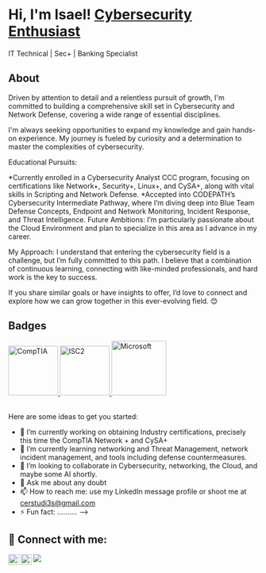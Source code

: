 
<h1>Hi, I'm Isael!  <a href="https://www.linkedin.com/in/isaelmelendezcastro/">Cybersecurity Enthusiast </a></h1 <h3> IT Technical | Sec+ | Banking Specialist </h3> 

<h2> About </h2>
 Driven by attention to detail and a relentless pursuit of growth, I'm committed to building a comprehensive skill set in Cybersecurity and Network Defense, covering a wide range of essential disciplines.

I'm always seeking opportunities to expand my knowledge and gain hands-on experience. My journey is fueled by curiosity and a determination to master the complexities of cybersecurity.

Educational Pursuits:

*Currently enrolled in a Cybersecurity Analyst CCC program, focusing on certifications like Network+, Security+, Linux+, and CySA+, along with vital skills in Scripting and Network Defense.
*Accepted into CODEPATH’s Cybersecurity Intermediate Pathway, where I’m diving deep into Blue Team Defense Concepts, Endpoint and Network Monitoring, Incident Response, and Threat Intelligence.
Future Ambitions: I’m particularly passionate about the Cloud Environment and plan to specialize in this area as I advance in my career.

My Approach: I understand that entering the cybersecurity field is a challenge, but I’m fully committed to this path. I believe that a combination of continuous learning, connecting with like-minded professionals, and hard work is the key to success.

If you share similar goals or have insights to offer, I’d love to connect and explore how we can grow together in this ever-evolving field. 😊

<h2> Badges </h2>
<a href="https://www.credly.com/badges/6742cd33-a676-4667-a203-f079827f9426/public_url">
  <img src="https://i.imgur.com/oKuPNja.png" alt="CompTIA" width="100px">
</a>  

<a href="https://www.credly.com/badges/e8a1808c-6024-4b82-bc1c-c777fbcf1423">
  <img src="https://images.credly.com/size/340x340/images/9180921d-4a13-429e-9357-6f9706a554f0/image.png" alt="ISC2" width="100px">
</a>  
<a href="https://coursera.org/share/29bd5acb61789242bbc8d6ca83e28e05">
  <img src="https://i.imgur.com/beh2Fzt.png" alt="Microsoft" width="110px">
</a>  

<br />
<br />



Here are some ideas to get you started:

- 🔭 I’m currently working on obtaining Industry certifications, precisely this time the CompTIA Network + and CySA+
- 🌱 I’m currently learning networking and Threat Management, network incident management, and tools including defense countermeasures.
- 👯 I’m looking to collaborate in Cybersecurity, networking, the Cloud, and maybe some AI shortly.
- 💬 Ask me about any doubt 
- 📫 How to reach me: use my LinkedIn message profile or shoot me at cerstudi3s@gmail.com
- ⚡ Fun fact: ..........
-->

<b />
<h2> 🤳 Connect with me:</h2>

[<img align="left" alt="JoshMadakor | LinkedIn" width="22px" src="https://cdn.jsdelivr.net/npm/simple-icons@v3/icons/linkedin.svg" />][linkedin]
[<img align="left" alt="JoshMadakor | Instagram" width="22px" src="https://cdn.jsdelivr.net/npm/simple-icons@v3/icons/instagram.svg" />][instagram]

[instagram]: https://www.instagram.com/isael_mc/
[linkedin]: https://linkedin.com/in/isaelmelendezcastro

![](https://komarev.com/ghpvc/?username=ismele&color=green)

